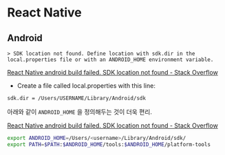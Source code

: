 # React Native

## Android

```
> SDK location not found. Define location with sdk.dir in the local.properties file or with an ANDROID_HOME environment variable.
```

[React Native android build failed. SDK location not found - Stack Overflow](https://stackoverflow.com/questions/32634352/react-native-android-build-failed-sdk-location-not-found)

- Create a file called local.properties with this line:

```
sdk.dir = /Users/USERNAME/Library/Android/sdk
```

아래와 같이 `ANDROID_HOME` 을 정의해두는 것이 더욱 편리.

[React Native android build failed. SDK location not found - Stack Overflow](https://stackoverflow.com/questions/32634352/react-native-android-build-failed-sdk-location-not-found)

```bash
export ANDROID_HOME=/Users/<username>/Library/Android/sdk/
export PATH=$PATH:$ANDROID_HOME/tools:$ANDROID_HOME/platform-tools
```